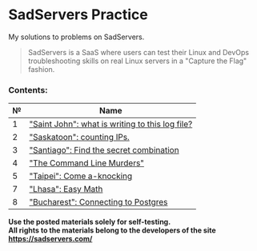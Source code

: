 # SadServers Practice
My solutions to problems on SadServers.

> SadServers is a SaaS where users can test their Linux and DevOps troubleshooting skills on real Linux servers in a "Capture the Flag" fashion.

### Contents:

| № | Name |
| --- | ----------- |
| 1 | ["Saint John": what is writing to this log file?](./01-Saint-John/) |
| 2 | ["Saskatoon": counting IPs.](./02-Saskatoon/) |
| 3 | ["Santiago": Find the secret combination](./03-Santiago/) |
| 4 | ["The Command Line Murders"](./04-The-Command-Line-Murders/) |
| 5 | ["Taipei": Come a-knocking](./05-Taipei/) |
| 7 | ["Lhasa": Easy Math](./07-Lhasa/) |
| 8 | ["Bucharest": Connecting to Postgres](./08-Bucharest/) |

**Use the posted materials solely for self-testing.** <br>
**All rights to the materials belong to the developers of the site https://sadservers.com/**